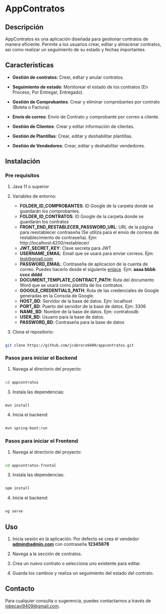 
# AppContratos

  

## Descripción

AppContratos es una aplicación diseñada para gestionar contratos de manera eficiente. Permite a los usuarios crear, editar y almacenar contratos, así como realizar un seguimiento de su estado y fechas importantes.

  

## Características

  

-  **Gestión de contratos**: Crear, editar y anular contratos.

-  **Seguimiento de estado**: Monitorear el estado de los contratos (En Proceso, Por Entregar, Entregado).

- **Gestión de Comprobantes**: Crear y eliminar comprobantes por contrato (Boleta o Factura).

- **Envío de correo**: Envío de Contrato y comprobante por correo a cliente.

-  **Gestión de Clientes**: Crear y editar información de clientes.

- **Gestión de Plantillas**: Crear, editar y deshabilitar plantillas.

- **Gestión de Vendedores**: Crear, editar y deshabilitar vendedores.

  

## Instalación

### Pre requisitos

1. Java 11 o superior
2. Variables de entorno:
	- **FOLDER_ID_COMPROBANTES**: ID Google de la carpeta donde se guardarán los comprobantes.
	- **FOLDER_ID_CONTRATOS**: ID Google de la carpeta donde se guardarán los contratos
	- **FRONT_END_RESTABLECER_PASSWORD_URL**: URL de la página para reestablecer contraseña (Se utiliza para el envío de correos de restablecimiento de contraseña). Ejm: http://localhost:4200/restablecer/
	- **JWT_SECRET_KEY**: Clave secreta para JWT
	- **USERNAME_EMAIL**: Email que se usará para enviar correos. Ejm: test@gmail.com
	- **PASSWORD_EMAIL**: Contraseña de aplicacion de la cuenta de correo. Puedes hacerlo desde el siguiente [enlace](https://myaccount.google.com/apppasswords). Ejm: **aaaa bbbb cccc dddd**
	- **DOCUMENT_TEMPLATE_CONTRACT_PATH**: Ruta del documento Word que se usará como plantilla de los contratos.
	- **GOOGLE_CREDENTIALS_PATH**: Ruta de las credenciales de Google generadas en la Consola de Google.
	- **HOST_BD**: Servidor de la base de datos. Ejm: localhost
	- **PORT_BD**: Puerto del servidor de la base de datos. Ejm: 3306
	- **NAME_BD**: Nombre de la base de datos. Ejm: contratosdb
	- **USER_BD**: Usuario para la base de datos.
	- **PASSWORD_BD**: Contraseña para la base de datos
	
3. Clona el repositorio:

```bash

git clone https://github.com/jcabrera9409/appcontratos.git

```

### Pasos para iniciar el Backend
 

1. Navega al directorio del proyecto:

```bash

cd appcontratos

```

3. Instala las dependencias:

```bash

mvn install

```

4. Inicia el backend:

```bash

mvn spring-boot:run

```

### Pasos para iniciar el Frontend
 

1. Navega al directorio del proyecto:

```bash

cd appcontratos-frontal

```

3. Instala las dependencias:

```bash

npm install

```

4. Inicia el backend:

```bash

ng serve

```
  

## Uso

  

1. Inicia sesión en la aplicación. Por defecto se crea el vendedor **admin@admin.com** con contraseña **12345678**

2. Navega a la sección de contratos.

3. Crea un nuevo contrato o selecciona uno existente para editar.

4. Guarda los cambios y realiza un seguimiento del estado del contrato.

  

## Contacto

  

Para cualquier consulta o sugerencia, puedes contactarnos a través de [jobecavi9409@gmail.com](mailto:jobecavi9409@gmail.com).